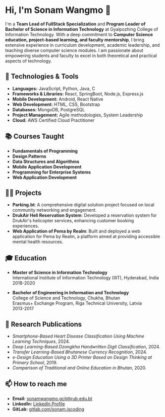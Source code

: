 # Hi, I'm Sonam Wangmo 👋

I'm a **Team Lead of FullStack Specialization** and **Program Leader of Bachelor of Science in Information Technology** at Gyalpozhing College of Information Technology. With a deep commitment to **Computer Science education, project-based learning, and faculty mentorship**, I bring extensive experience in curriculum development, academic leadership, and teaching diverse computer science modules. I am passionate about empowering students and faculty to excel in both theoretical and practical aspects of technology.

## 🔧 Technologies & Tools
- **Languages:** JavaScript, Python, Java, C
- **Frameworks & Libraries:** React, SpringBoot, Node.js, Express.js
- **Mobile Development:** Android, React Native
- **Web Development:** HTML, CSS, Bootstrap
- **Databases:** MongoDB, PostgreSQL
- **Project Management:** Agile methodologies, System Leadership
- **Cloud:** AWS Certified Cloud Practitioner

## 📚 Courses Taught
- **Fundamentals of Programming**
- **Design Patterns**
- **Data Structures and Algorithms**
- **Mobile Application Development**
- **Programming for Enterprise Systems**
- **Web Application Development**

## 👨‍💻 Projects
- **Parking.bt**: A comprehensive digital solution project focused on local community networking and engagement.
- **DrukAir Heli Reservation System**: Developed a reservation system for DrukAir's helicopter services, enhancing customer booking experiences.
- **Web Application of Pema by Realm**: Built and deployed a web application for Pema by Realm, a platform aimed at providing accessible mental health resources.

## 🎓 Education
- **Master of Science in Information Technology**  
  International Institute of Information Technology (IIIT), Hyderabad, India  
  2018-2020

- **Bachelor of Engineering in Information and Technology**  
  College of Science and Technology, Chukha, Bhutan  
  Erasmus+ Exchange Program, Riga Technical University, Latvia  
  2013-2017

## 📝 Research Publications
- *Smartphone-Based Heart Disease Classification Using Machine Learning Techniques*, 2024.
- *Deep Learning-Based Dzongkha Handwritten Digit Classification*, 2024.
- *Transfer Learning-Based Bhutanese Currency Recognition*, 2024.
- *e-Design Education Using a 3D Printer Based on Design Thinking at Primary School*, 2019.
- *Comparison of Traditional and Online Education in Bhutan*, 2020.

## 📫 How to reach me
- **Email:** sonamwangmo.gcit@rub.edu.bt
- **LinkedIn:** [LinkedIn Profile](https://linkedin.com/in/yourprofile)
- **GitLab:** [gitlab.com/sonam.iscoding](https://gitlab.com/sonam.iscoding)
